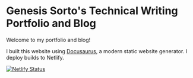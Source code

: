 # Genesis Sorto's Technical Writing Portfolio and Blog

Welcome to my portfolio and blog!

I built this website using [Docusaurus](https://docusaurus.io/), a modern static website generator. I deploy builds to Netlify.

[![Netlify Status](https://api.netlify.com/api/v1/badges/b9afccc3-f805-4d56-b662-faab1a51567e/deploy-status)](https://app.netlify.com/sites/genwrites/deploys)